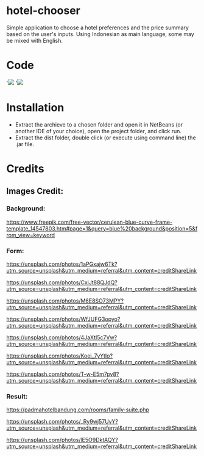 # hotel-chooser
Simple application to choose a hotel preferences and the price summary based on the user's inputs. Using Indonesian as main language, some may be mixed with English.

# Code
'![](https://img.shields.io/badge/Editor-NetBeans-informational?style=flat&logo=Apache-NetBeans-IDE&logoColor=white&color=1B6AC6)
'![](https://img.shields.io/badge/Code-Java-informational?style=flat&logo=Java&logoColor=white&color=007396)

# Installation
- Extract the archieve to a chosen folder and open it in NetBeans (or another IDE of your choice), open the project folder, and click run.
- Extract the dist folder, double click (or execute using command line) the .jar file.

# Credits
## Images Credit:
### Background:
https://www.freepik.com/free-vector/cerulean-blue-curve-frame-template_14547803.htm#page=1&query=blue%20background&position=5&from_view=keyword

### Form:
https://unsplash.com/photos/1aPGxajw6Tk?utm_source=unsplash&utm_medium=referral&utm_content=creditShareLink

https://unsplash.com/photos/CxiJt88QJdQ?utm_source=unsplash&utm_medium=referral&utm_content=creditShareLink

https://unsplash.com/photos/M6E8SO73MPY?utm_source=unsplash&utm_medium=referral&utm_content=creditShareLink

https://unsplash.com/photos/WfJUFG3opyo?utm_source=unsplash&utm_medium=referral&utm_content=creditShareLink

https://unsplash.com/photos/4JaXtI5c7Vw?utm_source=unsplash&utm_medium=referral&utm_content=creditShareLink

https://unsplash.com/photos/Koei_7yYtIo?utm_source=unsplash&utm_medium=referral&utm_content=creditShareLink

https://unsplash.com/photos/T-w-E5m7pv8?utm_source=unsplash&utm_medium=referral&utm_content=creditShareLink
 
### Result:
https://padmahotelbandung.com/rooms/family-suite.php

https://unsplash.com/photos/_Ry9wj57UvY?utm_source=unsplash&utm_medium=referral&utm_content=creditShareLink

https://unsplash.com/photos/lE5O9DktAQY?utm_source=unsplash&utm_medium=referral&utm_content=creditShareLink
